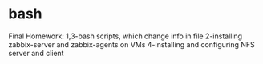 # bash
Final Homework:
1,3-bash scripts, which change info in file
2-installing zabbix-server and zabbix-agents on VMs
4-installing and configuring NFS server and client
